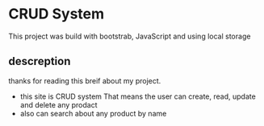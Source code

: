 # CRUD System
This project was build with bootstrab, JavaScript and using local storage

## descreption

thanks for reading this breif about my project.
* this site is CRUD system That means the user can create, read, update and delete any prodact
* also can search about any product by name
